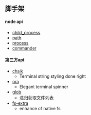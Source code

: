 ## 脚手架
#### node api
- [child_process](./study/child_process.md)
- [path](./study/path.md)
- [process](./study/process.md)
- [commander](https://github.com/tj/commander.js/blob/master/Readme_zh-CN.md) 


#### 第三方api
- [chalk](https://www.npmjs.com/package/chalk)
   - Terminal string styling done right
- [ora](https://www.npmjs.com/package/ora)
   - Elegant terminal spinner    
- [glob](https://www.npmjs.com/package/glob)
   - 递归获取文件列表
- [fs-extra](https://www.npmjs.com/package/fs-extra)
   - enhance of native fs